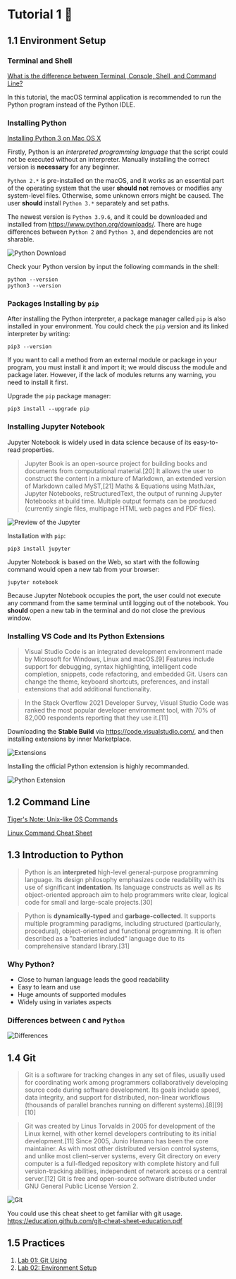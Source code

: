 # Tutorial 1 🐰

## 1.1 Environment Setup

### Terminal and Shell

[What is the difference between Terminal, Console, Shell, and Command Line?](https://askubuntu.com/questions/506510/what-is-the-difference-between-terminal-console-shell-and-command-line)

In this tutorial, the macOS terminal application is recommended to run the Python program instead of the Python IDLE.

### Installing Python

[Installing Python 3 on Mac OS X](https://docs.python-guide.org/starting/install3/osx/)

Firstly, Python is an *interpreted programming language* that the script could not be executed without an interpreter. Manually installing the correct version is **necessary** for any beginner.

`Python 2.*` is pre-installed on the macOS, and it works as an essential part of the operating system that the user **should not** removes or modifies any system-level files. Otherwise, some unknown errors might be caused. The user **should** install `Python 3.*` separately and set paths.

The newest version is `Python 3.9.6`, and it could be downloaded and installed from <https://www.python.org/downloads/>. There are huge differences between `Python 2` and `Python 3`, and dependencies are not sharable.

![Python Download](../img/python_download.png)

Check your Python version by input the following commands in the shell:

```
python --version
python3 --version
```

### Packages Installing by `pip`

After installing the Python interpreter, a package manager called `pip` is also installed in your environment. You could check the `pip` version and its linked interpreter by writing:

```
pip3 --version
```

If you want to call a method from an external module or package in your program, you must install it and import it; we would discuss the module and package later. However, if the lack of modules returns any warning, you need to install it first.

Upgrade the `pip` package manager:

```
pip3 install --upgrade pip
```

### Installing Jupyter Notebook

Jupyter Notebook is widely used in data science because of its easy-to-read properties.

> Jupyter Book is an open-source project for building books and documents from computational material.[20] It allows the user to construct the content in a mixture of Markdown, an extended version of Markdown called MyST,[21] Maths & Equations using MathJax, Jupyter Notebooks, reStructuredText, the output of running Jupyter Notebooks at build time. Multiple output formats can be produced (currently single files, multipage HTML web pages and PDF files).

![Preview of the Jupyter](../img/jupyter_preview.png)

Installation with `pip`:

```
pip3 install jupyter
```

Jupyter Notebook is based on the Web, so start with the following command would open a new tab from your browser:

```
jupyter notebook
```

Because Jupyter Notebook occupies the port, the user could not execute any command from the same terminal until logging out of the notebook. You **should** open a new tab in the terminal and do not close the previous window.

### Installing VS Code and Its Python Extensions

> Visual Studio Code is an integrated development environment made by Microsoft for Windows, Linux and macOS.[9] Features include support for debugging, syntax highlighting, intelligent code completion, snippets, code refactoring, and embedded Git. Users can change the theme, keyboard shortcuts, preferences, and install extensions that add additional functionality.

> In the Stack Overflow 2021 Developer Survey, Visual Studio Code was ranked the most popular developer environment tool, with 70% of 82,000 respondents reporting that they use it.[11]

Downloading the **Stable Build** via <https://code.visualstudio.com/>, and then installing extensions by inner Marketplace.

![Extensions](../img/vsc_extensions.png)

Installing the official Python extension is highly recommanded.

![Python Extension](../img/py_extension.png)

## 1.2 Command Line

[Tiger's Note: Unix-like OS Commands](https://github.com/flying-yogurt/Lux/blob/master/%23%20Computer%20Science/Others/Unix-like%20OS%20Commands.md)

[Linux Command Cheat Sheet](https://www.guru99.com/linux-commands-cheat-sheet.html)

## 1.3 Introduction to Python

> Python is an **interpreted** high-level general-purpose programming language. Its design philosophy emphasizes code readability with its use of significant **indentation**. Its language constructs as well as its object-oriented approach aim to help programmers write clear, logical code for small and large-scale projects.[30]

> Python is **dynamically-typed** and **garbage-collected**. It supports multiple programming paradigms, including structured (particularly, procedural), object-oriented and functional programming. It is often described as a "batteries included" language due to its comprehensive standard library.[31]

### Why Python?

- Close to human language leads the good readability
- Easy to learn and use
- Huge amounts of supported modules
- Widely using in variates aspects

### Differences between `C` and `Python`

![Differences](../img/differences.png)

## 1.4 Git

> Git is a software for tracking changes in any set of files, usually used for coordinating work among programmers collaboratively developing source code during software development. Its goals include speed, data integrity, and support for distributed, non-linear workflows (thousands of parallel branches running on different systems).[8][9][10]

> Git was created by Linus Torvalds in 2005 for development of the Linux kernel, with other kernel developers contributing to its initial development.[11] Since 2005, Junio Hamano has been the core maintainer. As with most other distributed version control systems, and unlike most client–server systems, every Git directory on every computer is a full-fledged repository with complete history and full version-tracking abilities, independent of network access or a central server.[12] Git is free and open-source software distributed under GNU General Public License Version 2.

![Git](../img/gitflowimage.png)

You could use this cheat sheet to get familiar with git usage. <https://education.github.com/git-cheat-sheet-education.pdf>

## 1.5 Practices

1. [Lab 01: Git Using](https://github.com/flying-yogurt/Lux/blob/master/%23%20Computer%20Science/Rabbit's%20Python%20Tutorials%20(Data%20Aspect)/Labs/lab01.md)
2. [Lab 02: Environment Setup](https://github.com/flying-yogurt/Lux/blob/master/%23%20Computer%20Science/Rabbit's%20Python%20Tutorials%20(Data%20Aspect)/Labs/lab02.md)
